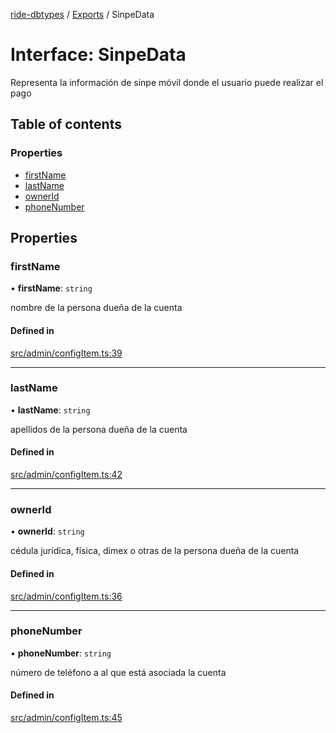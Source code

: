 [ride-dbtypes](../README.md) / [Exports](../modules.md) / SinpeData

# Interface: SinpeData

Representa la información de sinpe móvil donde el usuario puede realizar el pago

## Table of contents

### Properties

- [firstName](SinpeData.md#firstname)
- [lastName](SinpeData.md#lastname)
- [ownerId](SinpeData.md#ownerid)
- [phoneNumber](SinpeData.md#phonenumber)

## Properties

### firstName

• **firstName**: `string`

nombre de la persona dueña de la cuenta

#### Defined in

[src/admin/configItem.ts:39](https://github.com/gatitolabs/ride-dbtypes/blob/9baa126/src/admin/configItem.ts#L39)

___

### lastName

• **lastName**: `string`

apellidos de la persona dueña de la cuenta

#### Defined in

[src/admin/configItem.ts:42](https://github.com/gatitolabs/ride-dbtypes/blob/9baa126/src/admin/configItem.ts#L42)

___

### ownerId

• **ownerId**: `string`

cédula jurídica, física, dimex o otras de la persona dueña de la cuenta

#### Defined in

[src/admin/configItem.ts:36](https://github.com/gatitolabs/ride-dbtypes/blob/9baa126/src/admin/configItem.ts#L36)

___

### phoneNumber

• **phoneNumber**: `string`

número de teléfono a al que está asociada la cuenta

#### Defined in

[src/admin/configItem.ts:45](https://github.com/gatitolabs/ride-dbtypes/blob/9baa126/src/admin/configItem.ts#L45)
